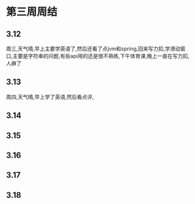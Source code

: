 # 第三周周结
## 3.12
  周三,天气晴,早上主要学英语了,然后还看了点jvm和spring,回来写力扣,学滑动窗口,主要是字符串的问题,有些api用的还是很不熟练,下午体育课,晚上一直在写力扣,人麻了
## 3.13
  周四,天气晴,早上学了英语,然后看点评,
## 3.14

## 3.15

## 3.16

## 3.17

## 3.18
